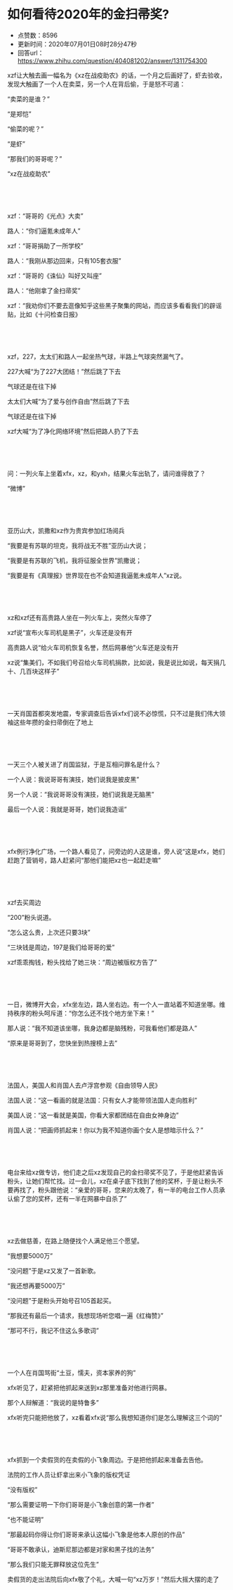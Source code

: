 # 如何看待2020年的金扫帚奖?
- 点赞数：8596
- 更新时间：2020年07月01日08时28分47秒
- 回答url：https://www.zhihu.com/question/404081202/answer/1311754300
<body>
 <p data-pid="1Nc6wmjw">xzf让大触去画一幅名为《xz在战疫助农》的话，一个月之后画好了，虾去验收，发现大触画了一个人在卖菜，另一个人在背后偷，于是怒不可遏：</p>
 <p data-pid="MnhySfqz">“卖菜的是谁？”</p>
 <p data-pid="NUkzmWeE">“是郑恺”</p>
 <p data-pid="pRD3-M7Z">“偷菜的呢？”</p>
 <p data-pid="TG3uUevP">“是虾”</p>
 <p data-pid="tFtvB786">“那我们的哥哥呢？”</p>
 <p data-pid="GP8hQMO7">“xz在战疫助农”</p>
 <p class="ztext-empty-paragraph"><br></p>
 <p class="ztext-empty-paragraph"><br></p>
 <p data-pid="C3kwwA3f">xzf：“哥哥的《光点》大卖”</p>
 <p data-pid="B2J3Ffwn">路人：“你们逼氪未成年人”</p>
 <p data-pid="tCM4Ilpk">xzf：“哥哥捐助了一所学校”</p>
 <p data-pid="3c1ROvzu">路人：“我刚从那边回来，只有105套衣服”</p>
 <p data-pid="2PKbMTe_">xzf：“哥哥的《诛仙》叫好又叫座”</p>
 <p data-pid="pKVyHEJd">路人：“他刚拿了金扫帚奖”</p>
 <p data-pid="UQXEjtou">xzf：“我劝你们不要去逛像知乎这些黑子聚集的网站，而应该多看看我们的辟谣贴，比如《十问检查日报》</p>
 <p class="ztext-empty-paragraph"><br></p>
 <p class="ztext-empty-paragraph"><br></p>
 <p data-pid="VermjcR2">xzf，227，太太们和路人一起坐热气球，半路上气球突然漏气了。</p>
 <p data-pid="as5Nu2J7">227大喊“为了227大团结！”然后跳了下去</p>
 <p data-pid="EBq7KiDY">气球还是在往下掉</p>
 <p data-pid="tW45znu6">太太们大喊“为了爱与创作自由”然后跳了下去</p>
 <p data-pid="JAxKwVdP">气球还是在往下掉</p>
 <p data-pid="hA1yfP4W">xzf大喊“为了净化网络环境”然后把路人扔了下去</p>
 <p class="ztext-empty-paragraph"><br></p>
 <p class="ztext-empty-paragraph"><br></p>
 <p data-pid="nfgimtDb">问：一列火车上坐着xfx，xz，和yxh，结果火车出轨了，请问谁得救了？</p>
 <p data-pid="9nIKNvXo">“微博”</p>
 <p class="ztext-empty-paragraph"><br></p>
 <p class="ztext-empty-paragraph"><br></p>
 <p data-pid="BARIZnTA">亚历山大，凯撒和xz作为贵宾参加红场阅兵</p>
 <p data-pid="GLOAKEV9">“我要是有苏联的坦克，我将战无不胜”亚历山大说；</p>
 <p data-pid="MnqJlkh4">“我要是有苏联的飞机，我将征服全世界”凯撒说；</p>
 <p data-pid="1_j11Nv4">“我要是有《真理报》世界现在也不会知道我逼氪未成年人”xz说。</p>
 <p class="ztext-empty-paragraph"><br></p>
 <p class="ztext-empty-paragraph"><br></p>
 <p data-pid="ExP6A4xd">xz和xzf还有高贵路人坐在一列火车上，突然火车停了</p>
 <p data-pid="nt5dDyjO">xzf说“宣布火车司机是黑子”，火车还是没有开</p>
 <p data-pid="0UvMFssW">高贵路人说“给火车司机恢复名誉，然后网暴他”火车还是没有开</p>
 <p data-pid="_Q4_qZwB">xz说“集美们，不如我们号召给火车司机捐款，比如说，我是说比如说，每天捐几十、几百块这样子”</p>
 <p class="ztext-empty-paragraph"><br></p>
 <p class="ztext-empty-paragraph"><br></p>
 <p data-pid="hgZ0QucK">一天肖国首都突发地震，专家调查后告诉xfx们说不必惊慌，只不过是我们伟大领袖这些年攒的金扫帚倒在了地上</p>
 <p class="ztext-empty-paragraph"><br></p>
 <p class="ztext-empty-paragraph"><br></p>
 <p data-pid="6kdwxV7H">一天三个人被关进了肖国监狱，于是互相问罪名是什么？</p>
 <p data-pid="BXm-oqEX">一个人说：我说哥哥有演技，她们说我是披皮黑”</p>
 <p data-pid="IqYDp26t">另一个人说：“我说哥哥没有演技，她们说我是无脑黑”</p>
 <p data-pid="6CuopGRQ">最后一个人说：我就是哥哥，她们说我造谣”</p>
 <p class="ztext-empty-paragraph"><br></p>
 <p class="ztext-empty-paragraph"><br></p>
 <p data-pid="cVmVhf5E">xfx例行净化广场，一个路人看见了，问旁边的人这是谁，旁人说“这是xfx，她们赶跑了营销号，路人赶紧问“那他们能把xz也一起赶走嘛”</p>
 <p class="ztext-empty-paragraph"><br></p>
 <p class="ztext-empty-paragraph"><br></p>
 <p data-pid="eOrPu0YE">xzf去买周边</p>
 <p data-pid="b2dlX9AG">“200”粉头说道。</p>
 <p data-pid="pbdCBgc4">“怎么这么贵，上次还只要3块”</p>
 <p data-pid="TMPE5vNc">“三块钱是周边，197是我们给哥哥的爱”</p>
 <p data-pid="DrjCU8L4">xzf乖乖掏钱，粉头找给了她三块：“周边被版权方告了”</p>
 <p class="ztext-empty-paragraph"><br></p>
 <p class="ztext-empty-paragraph"><br></p>
 <p data-pid="WCuKUQ1q">一日，微博开大会，xfx坐左边，路人坐右边。有一个人一直站着不知道坐哪。维持秩序的粉头呵斥道：“你怎么还不找个地方坐下来！”</p>
 <p data-pid="7KLXK0LY">那人说：“我不知道该坐哪，我身边都是脑残粉，可我看他们都是路人”</p>
 <p data-pid="v0ZsrgZY">“原来是哥哥到了，您快坐到热搜榜上去”</p>
 <p class="ztext-empty-paragraph"><br></p>
 <p class="ztext-empty-paragraph"><br></p>
 <p data-pid="MWINYeig">法国人，美国人和肖国人去卢浮宫参观《自由领导人民》</p>
 <p data-pid="ikJYWcxS">法国人说：“这一看画的就是法国：只有女人才能带领法国人走向胜利”</p>
 <p data-pid="ltz3Pu2g">美国人说：“这一看就是美国，你看大家都团结在自由女神身边”</p>
 <p data-pid="ltoa7uzg">肖国人说：“把画师抓起来！你以为我不知道你画个女人是想暗示什么？”</p>
 <p class="ztext-empty-paragraph"><br></p>
 <p class="ztext-empty-paragraph"><br></p>
 <p data-pid="SNgf3HG8">电台来给xz做专访，他们走之后xz发现自己的金扫帚奖不见了，于是他赶紧告诉粉头，让她们帮忙找。过一会儿，xz在桌子底下找到了他的奖杯，于是让粉头不要再找了，粉头跟他说：“亲爱的哥哥，您来的太晚了，有一半的电台工作人员承认偷了您的奖杯，还有一半在网暴中自杀了”</p>
 <p class="ztext-empty-paragraph"><br></p>
 <p class="ztext-empty-paragraph"><br></p>
 <p data-pid="39UNuXGu">xz去做慈善，在路上随便找个人满足他三个愿望。</p>
 <p data-pid="8qKVBouE">“我想要5000万”</p>
 <p data-pid="ia9KauQF">“没问题”于是xz又发了一首新歌。</p>
 <p data-pid="tNxuS33O">“我还想再要5000万”</p>
 <p data-pid="2Q4dWwI4">“没问题”于是粉头开始号召105首起买。</p>
 <p data-pid="7BddLIOk">“那我还有最后一个请求，我想现场听您唱一遍《红梅赞》”</p>
 <p data-pid="Zn7T_3_O">“那可不行，我记不住这么多歌词”</p>
 <p class="ztext-empty-paragraph"><br></p>
 <p class="ztext-empty-paragraph"><br></p>
 <p data-pid="Bx_P2IFJ">一个人在肖国骂街“土豆，懦夫，资本家养的狗”</p>
 <p data-pid="QPrUQGmw">xfx听见了，赶紧把他抓起来送到xz那里准备对他进行网暴。</p>
 <p data-pid="O2f7Rlm5">那个人辩解道：“我说的是特鲁多”</p>
 <p data-pid="ZL_7qcU3">xfx听完只能把他放了，xz看着xfx说“那么我想知道你们是怎么理解这三个词的”</p>
 <p class="ztext-empty-paragraph"><br></p>
 <p class="ztext-empty-paragraph"><br></p>
 <p data-pid="x3FJ_pB1">xfx抓到一个卖假货的在卖假的小飞象周边。于是把他抓起来准备去告他。</p>
 <p data-pid="BTBxa3IQ">法院的工作人员让虾拿出来小飞象的版权凭证</p>
 <p data-pid="HJXWsXgK">“没有版权”</p>
 <p data-pid="mRdxx_s2">“那么需要证明一下你们哥哥是小飞象创意的第一作者”</p>
 <p data-pid="QFjJu9RX">“也不能证明”</p>
 <p data-pid="8Wn1gyKT">“那最起码你得让你们哥哥来承认这幅小飞象是他本人原创的作品”</p>
 <p data-pid="awVnTedk">“哥哥不敢承认，迪斯尼那边都是对家和黑子找的法务”</p>
 <p data-pid="6XTSAvFs">“那么我们只能无罪释放这位先生”</p>
 <p data-pid="yyll0NXk">卖假货的走出法院后向xfx敬了个礼，大喊一句“xz万岁！”然后大摇大摆的走了</p>
</body>